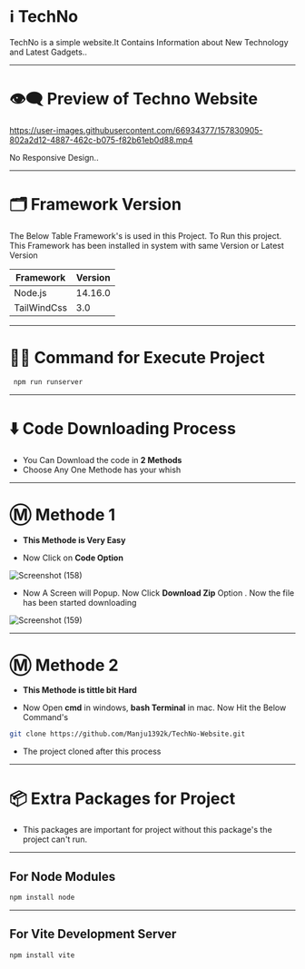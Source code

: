 # ℹ️ TechNo

TechNo is a simple website.It Contains Information about New Technology and Latest Gadgets..

---

# 👁️‍🗨️ Preview of Techno Website

https://user-images.githubusercontent.com/66934377/157830905-802a2d12-4887-462c-b075-f82b61eb0d88.mp4

No Responsive Design..

---

# 🗂️ Framework Version

The Below Table Framework's is used in this Project. To Run this project. This Framework has been installed in system with same Version or Latest Version

| Framework | Version |
| ------------- | ------------- |
| Node.js  | 14.16.0  |
| TailWindCss  | 3.0  |

---

# 👨‍💻 Command for Execute Project

```bash
 npm run runserver
```

---

# ⬇️ Code Downloading Process

* You Can Download the code in **2 Methods**
* Choose Any One Methode has your whish

---

# Ⓜ️ Methode 1

* **This Methode is Very Easy**

* Now Click on __Code Option__

![Screenshot (158)](https://user-images.githubusercontent.com/66934377/164152919-f2854829-535d-4227-9c2f-031f8051f6ac.png)

* Now A Screen will Popup. Now Click **Download Zip** Option . Now the file has been started downloading 

![Screenshot (159)](https://user-images.githubusercontent.com/66934377/164153128-b64e85a2-e40c-4457-9835-a749ac79acd6.png)

---

# Ⓜ️ Methode 2

* **This Methode is tittle bit Hard**

* Now Open **cmd** in windows, **bash Terminal** in mac. Now Hit the Below Command's

```bash
git clone https://github.com/Manju1392k/TechNo-Website.git
```

* The project cloned after this process

---

# 📦 Extra Packages for Project

* This packages are important for project without this package's the project can't run.

---
## For Node Modules
```bash
npm install node
```

---

## For Vite Development Server

```bash
npm install vite
```






